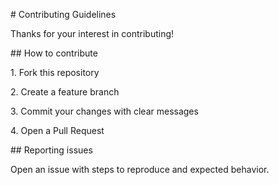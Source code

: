 \# Contributing Guidelines



Thanks for your interest in contributing!



\## How to contribute

1\. Fork this repository

2\. Create a feature branch

3\. Commit your changes with clear messages

4\. Open a Pull Request



\## Reporting issues

Open an issue with steps to reproduce and expected behavior.



